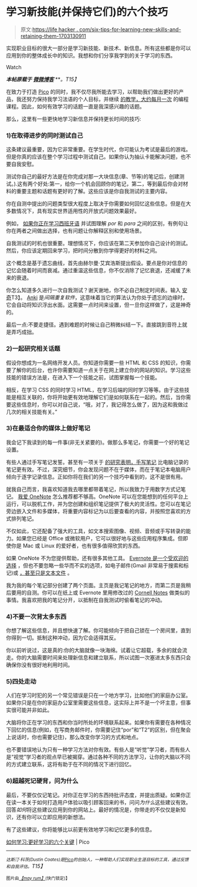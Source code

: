 # 学习新技能(并保持它们)的六个技巧

> 原文:[https://life hacker . com/six-tips-for-learning-new-skills-and-retaining-them-1703130911](https://lifehacker.com/six-tips-for-learning-new-skills-and-retaining-them-1703130911)

实现职业目标的很大一部分是学习新技能、新技术、新信息。所有这些都是你可以应用到你的整体成长中的知识。我想和你们分享我学到的关于学习的东西。

Watch

***本帖原载于*** [***微微博客***](http://blog.hellopico.com/how-to-learn/) ***。*T15】**

在致力于打造 [Pico](https://hellopico.com/) 的同时，我不仅尽我所能去学习，以帮助我们做出更好的产品，我还努力保持我学习法语的个人目标，并继续 [的教学，大约每月一次](https://generalassemb.ly/instructors/dustin-coates/1251) 的编程课程。因此，如何有效学习的话题一直是我深感兴趣的话题。

那么，这里有一些更快地学习新信息并保持更长时间的技巧:

### 1)在取得进步的同时测试自己

这条建议最重要，因为它非常重要。在学生时代，你可能认为考试是最后的游戏。但是你真的应该在整个学习过程中测试自己。如果你认为抽认卡能解决问题，也不要自我安慰。

测试你自己的最好方法是在你完成对那一大块信息(章、节等)的笔记后，创建测试。).这有两个好处:第一，给你一个机会回顾你的笔记，第二，等到最后你会对材料的重要主题和话题有更好的了解。这些应该是你自我测试的主要内容。

你在自测中提出的问题类型很大程度上取决于你需要如何回忆这些信息。但是在大多数情况下，具有现实世界适用性的开放式问题效果最好。

例如， [如果你正在学习西班牙语](https://lifehacker.com/i-learned-to-speak-four-languages-in-a-few-years-heres-5903288) 并试图理解 *por* 和 *para* 之间的区别，有例句让你在两者之间做出选择，也有问题让你解释区别和使用场景。

自我测试的时机也很重要。理想情况下，你应该在第二天参加你自己设计的测试。然后，你应该定期回来学习，把时间分散到你学得更好的材料之间。

这个概念是基于遗忘曲线，首先由赫尔曼·艾宾浩斯提出假设。要点是你对信息的记忆会随着时间而衰减。通过重温这些信息，你不仅消除了记忆衰退，还减缓了未来的衰退。

你怎么知道多久进行一次自我测试？谢天谢地，你不必自己制定时间表。输入 [安奇](http://ankisrs.net/)T3】。 [Anki](https://lifehacker.com/five-best-language-learning-tools-1448103513) 是*间隔重复软件*，这意味着当它的算法认为你处于遗忘的边缘时，它会自动将知识浮出水面。这需要一点时间来设置，但一旦你这样做了，这是神奇的。

最后一点:不要走捷径。遇到难题的时候让自己稍微纠结一下。直接跳到音符上就是弄巧成拙。

### 2)一起研究相关话题

假设你想成为一名网络开发人员。你知道你需要一些 HTML 和 CSS 的知识，你需要了解你的后台，也许你需要知道一点关于在网上建立你的网站的知识。学习这些技能的错误方法是，在进入下一个技能之前，试图掌握每一个技能。

相反，在学习 CSS 的同时学习 HTML，在学习后端的同时学习等等。由于这些技能是相互关联的，你将开始更有效地理解它们是如何联系在一起的。然后，当你需要这些信息时，你可以对自己说，“哦，对了，我记得怎么做了，因为这和我做过几次的相关技能有关。”

### 3)在最适合你的媒体上做好笔记

我会记下我读到的每一件事(非无关紧要的)。做那么多笔记，你需要一个好的笔记设置。

有些人通过手写笔记发誓。甚至有一项关于 [的研究表明，手写笔记](http://www.psychologicalscience.org/index.php/news/releases/take-notes-by-hand-for-better-long-term-comprehension.html) 比电脑记录的笔记更有效。不过，深究细节，你会发现问题不在于媒体，而在于笔记本电脑用户倾向于逐字记录信息。正如你将在我们的另一个技巧中看到的，这不是很有用。

就我自己而言，我喜欢知道我去哪里都带着笔记，所以我致力于用数字方式记笔记。 [我爱 OneNote](https://lifehacker.com/seven-tips-and-tricks-to-get-more-out-of-onenote-1447747936) 怎么推荐都不够高。OneNote 可以在您能想到的任何平台上运行，可以脱机工作，并为您创建和组织笔记提供了极大的灵活性。您可以在笔记旁边嵌入文件和多媒体，将重要内容标记为以后要查看的内容，并按照您喜欢的方式排列笔记。

不仅如此，它还配备了强大的工具，如文本搜索图像、视频、音频或手写转录的能力。如果您已经是 Office 或微软用户，它可以很好地与这些应用程序集成。但即使你是 Mac 或 Linux 的爱好者，也有很多值得欣赏的东西。

如果 OneNote 不为您提供帮助，还有很多其他工具。 [Evernote 是一个受欢迎的选择](https://lifehacker.com/ive-been-using-evernote-all-wrong-heres-why-its-actual-5989980) ，但也不要忽略一些华而不实的选项，如电子邮件(Gmail 非常易于搜索和标记)或 [，甚至只是文本文件](http://lifehacker.com/ten-clever-uses-for-plain-text-files-that-can-increase-1662774267) 。

我为我的每个笔记部分创建了两个页面。主页是我记笔记的地方，而第二页是我稍后要用的自测。你可以在纸上或 Evernote 里用修改过的 [Cornell Notes](http://coe.jmu.edu/learningtoolbox/cornellnotes.html) 做类似的事情。我喜欢把我的笔记分开，以抵制在自我测试时偷看笔记的冲动。

### 4)不要一次背太多东西

你想了解这些信息，并且想快速了解。你可能倾向于把自己锁在一个房间里，直到你得到一切。抵制这种冲动，因为它会适得其反。

你以前听说过，这是真的:你的大脑就像一块海绵。试着让它超载，多余的就会流走。你的大脑需要时间来处理新信息和建立联系，所以试图一次塞进太多东西只会确保你没有很好地利用时间。

### 5)四处走动

人们在学习时犯的另一个常见错误是只在一个地方学习，比如他们的家庭办公室。如果你只是在你的家庭办公室里需要这些信息，这实际上并不是一个坏主意，但事实很可能并非如此。

大脑将你正在学习的东西和你当时所处的环境联系起来。如果你有需要在各种情况下回忆的信息(例如，在写商务邮件时，你需要记住“por”和“T2”的区别，但在聚会上说话时，你也需要记住)，那么改变你学习的方式和地点。

也不要错误地认为只有一种学习方法对你有效。有些人是“听觉”学习者，而有些人是“视觉”学习者的观点早已被揭穿。通过各种不同的方法学习，让你的大脑以不同的方式建立联系，这将有助于在不同的情况下进行回忆。

### 6)超越死记硬背，问为什么

最后，不要仅仅记笔记。对你正在学习的东西持批评态度，并提出质疑。如果你正在读一本关于如何打造用户体验以吸引顾客回来的书，问问*为什么*这些建议有效。回答*如何*将这些建议应用到你的网站上。最好的情况是，你带走的不仅仅是新知识，还有你可以立即应用的新想法。

有了这些建议，你将能够比以前更有效地学习和记忆更多的信息。

[如何学习:更好学习的六个关键](http://blog.hellopico.com/how-to-learn/) | Pico

* * *

*<small>达斯汀·科茨(Dustin Coates)是</small>*[*<small>Pico</small>*](https://hellopico.com)*<small>的创始人，一种帮助人们实现职业生涯目标的工具，通过反馈和自我评估。</small>T15】*

<small>图片由</small>[*<small>【may rum】</small>*](http://www.shutterstock.com/pic-260941634/stock-vector-online-education-e-learning-concept-vector-illustration.html?src=cH-EDxuYUQowRqXgmJykPA-3-10)<small>(快门锁定)】</small>